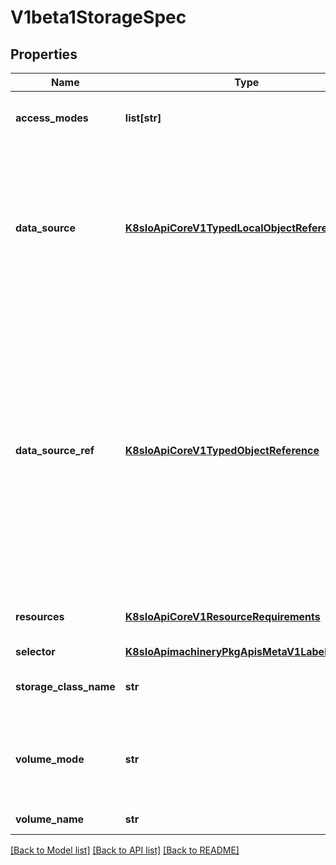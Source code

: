 # V1beta1StorageSpec

## Properties
Name | Type | Description | Notes
------------ | ------------- | ------------- | -------------
**access_modes** | **list[str]** | AccessModes contains the desired access modes the volume should have. More info: https://kubernetes.io/docs/concepts/storage/persistent-volumes#access-modes-1 | [optional] 
**data_source** | [**K8sIoApiCoreV1TypedLocalObjectReference**](K8sIoApiCoreV1TypedLocalObjectReference.md) | This field can be used to specify either: * An existing VolumeSnapshot object (snapshot.storage.k8s.io/VolumeSnapshot) * An existing PVC (PersistentVolumeClaim) * An existing custom resource that implements data population (Alpha) In order to use custom resource types that implement data population, the AnyVolumeDataSource feature gate must be enabled. If the provisioner or an external controller can support the specified data source, it will create a new volume based on the contents of the specified data source. If the AnyVolumeDataSource feature gate is enabled, this field will always have the same contents as the DataSourceRef field. | [optional] 
**data_source_ref** | [**K8sIoApiCoreV1TypedObjectReference**](K8sIoApiCoreV1TypedObjectReference.md) | Specifies the object from which to populate the volume with data, if a non-empty volume is desired. This may be any local object from a non-empty API group (non core object) or a PersistentVolumeClaim object. When this field is specified, volume binding will only succeed if the type of the specified object matches some installed volume populator or dynamic provisioner. This field will replace the functionality of the DataSource field and as such if both fields are non-empty, they must have the same value. For backwards compatibility, both fields (DataSource and DataSourceRef) will be set to the same value automatically if one of them is empty and the other is non-empty. There are two important differences between DataSource and DataSourceRef: * While DataSource only allows two specific types of objects, DataSourceRef allows any non-core object, as well as PersistentVolumeClaim objects. * While DataSource ignores disallowed values (dropping them), DataSourceRef preserves all values, and generates an error if a disallowed value is specified. (Beta) Using this field requires the AnyVolumeDataSource feature gate to be enabled. | [optional] 
**resources** | [**K8sIoApiCoreV1ResourceRequirements**](K8sIoApiCoreV1ResourceRequirements.md) | Resources represents the minimum resources the volume should have. More info: https://kubernetes.io/docs/concepts/storage/persistent-volumes#resources | [optional] 
**selector** | [**K8sIoApimachineryPkgApisMetaV1LabelSelector**](K8sIoApimachineryPkgApisMetaV1LabelSelector.md) | A label query over volumes to consider for binding. | [optional] 
**storage_class_name** | **str** | Name of the StorageClass required by the claim. More info: https://kubernetes.io/docs/concepts/storage/persistent-volumes#class-1 | [optional] 
**volume_mode** | **str** | volumeMode defines what type of volume is required by the claim. Value of Filesystem is implied when not included in claim spec.  Possible enum values:  - &#x60;\&quot;Block\&quot;&#x60; means the volume will not be formatted with a filesystem and will remain a raw block device.  - &#x60;\&quot;Filesystem\&quot;&#x60; means the volume will be or is formatted with a filesystem. | [optional] 
**volume_name** | **str** | VolumeName is the binding reference to the PersistentVolume backing this claim. | [optional] 

[[Back to Model list]](../README.md#documentation-for-models) [[Back to API list]](../README.md#documentation-for-api-endpoints) [[Back to README]](../README.md)


